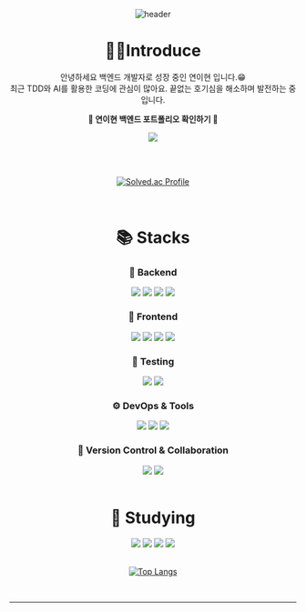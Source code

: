 <div align = center>

![header](https://capsule-render.vercel.app/api?type=waving&color=auto&height=240&section=header&text=DISNOTACAT&fontSize=70)

# 🙆‍♀️Introduce 
안녕하세요 백엔드 개발자로 성장 중인 연이현 입니다.😁 <br>
최근 TDD와 AI를 활용한 코딩에 관심이 많아요. 끝없는 호기심을 해소하며 발전하는 중입니다.
<br>

**👀 연이현 백엔드 포트폴리오 확인하기 👀**

<a href="https://m.site.naver.com/1JuDT" target="_blank"><img src="https://img.shields.io/badge/Notion Portfolio Link ↗ -007396?style=border:for-the-badge&logo=java&logoColor=white; " ></a> 

<br>

<br>

[![Solved.ac Profile](http://mazassumnida.wtf/api/v2/generate_badge?boj=yyyeon)](https://solved.ac/yyyeon/)

<br>

#  📚 Stacks
<div align=center> 

  ### 📌 Backend
  <img src="https://img.shields.io/badge/java-%23ED8B00.svg?style=for-the-badge&logo=openjdk&logoColor=white">
  <img src="https://img.shields.io/badge/spring Boot-6DB33F?style=for-the-badge&logo=spring&logoColor=white">
  <img src="https://img.shields.io/badge/mysql-4479A1?style=for-the-badge&logo=mysql&logoColor=white">
  <img src="https://img.shields.io/badge/Thymeleaf-%23005C0F.svg?style=for-the-badge&logo=Thymeleaf&logoColor=white">
  
  ### 🎨 Frontend
  <img src="https://img.shields.io/badge/javascript-F7DF1E?style=for-the-badge&logo=javascript&logoColor=black">
  <img src="https://img.shields.io/badge/html5-E34F26?style=for-the-badge&logo=html5&logoColor=white">
  <img src="https://img.shields.io/badge/css-1572B6?style=for-the-badge&logo=css3&logoColor=white">
  <img src="https://img.shields.io/badge/jquery-0769AD?style=for-the-badge&logo=jquery&logoColor=white">
  
  ### 🧪 Testing
  <img src="https://img.shields.io/badge/JUnit-25A162?style=for-the-badge&logo=JUnit5&logoColor=white">
  <img src="https://img.shields.io/badge/Mockito-FFCA28?style=for-the-badge&logo=java&logoColor=black">
  
  ### ⚙️ DevOps & Tools
  <img src="https://img.shields.io/badge/docker-%230db7ed.svg?style=for-the-badge&logo=docker&logoColor=white">
  <img src="https://img.shields.io/badge/linux-FCC624?style=for-the-badge&logo=linux&logoColor=black">
  <img src="https://img.shields.io/badge/apache tomcat-F8DC75?style=for-the-badge&logo=apachetomcat&logoColor=white">
  
  ### 🔧 Version Control & Collaboration
  <img src="https://img.shields.io/badge/git-F05032?style=for-the-badge&logo=git&logoColor=white">
  <img src="https://img.shields.io/badge/github-181717?style=for-the-badge&logo=github&logoColor=white">
  
  <br>
</div>

<br>

#  🔰 Studying
<div align=center> 
  <!-- <img src="https://img.shields.io/badge/node.js-339933?style=for-the-badge&logo=Node.js&logoColor=white"> -->
  <img src="https://img.shields.io/badge/python-3670A0?style=for-the-badge&logo=python&logoColor=ffdd54"/>
  <img src="https://img.shields.io/badge/AWS-%23FF9900.svg?style=for-the-badge&logo=amazon-aws&logoColor=white"/>
  <img src="https://img.shields.io/badge/redis-%23DD0031.svg?style=for-the-badge&logo=redis&logoColor=white"/>
  <img src="https://img.shields.io/badge/Apache%20Kafka-000?style=for-the-badge&logo=apachekafka"/>
  
  <br>
  
</div>

<br>

[![Top Langs](https://github-readme-stats.vercel.app/api/top-langs/?username=DISNOTACAT)](https://github.com/anuraghazra/github-readme-stats)

<br>
<hr>
</div>

